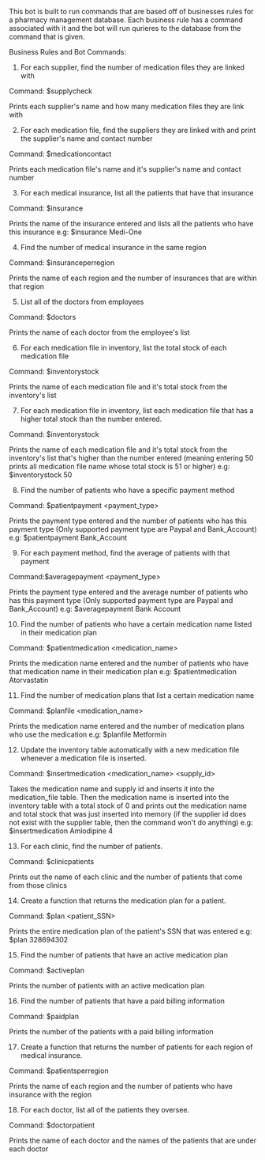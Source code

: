 This bot is built to run commands that are based off of businesses rules for a pharmacy management database. Each business rule has a command associated with it and the bot will run qurieres to the database from the command that is given.


Business Rules and Bot Commands:

 1. For each supplier, find the number of medication files they are linked with

 Command: $supplycheck

 Prints each supplier's name and how many medication files they are link with

2. For each medication file, find the suppliers they are linked with and print the supplier's name and contact number

 Command: $medicationcontact

Prints each medication file's name and it's supplier's name and contact number

3. For each medical insurance, list all the patients that have that insurance

 Command: $insurance <insurance name>

Prints the name of the insurance entered and lists all the patients who have this insurance
e.g: $insurance Medi-One

4. Find the number of medical insurance in the same region

 Command: $insuranceperregion
 
Prints the name of each region and the number of insurances that are within that region

5. List all of the doctors from employees

Command: $doctors
 
Prints the name of each doctor from the employee's list

6. For each medication file in inventory, list the total stock of each medication file

 Command: $inventorystock

Prints the name of each medication file and it's total stock from the inventory's list

7. For each medication file in inventory, list each medication file that has a higher total stock than the number entered.

 Command: $inventorystock <number>

 Prints the name of each medication file and it's total stock from the inventory's list that's higher than the number entered (meaning entering 50 prints all medication file name whose total stock is 51 or higher)
e.g: $inventorystock 50

8. Find the number of patients who have a specific payment method

 Command: $patientpayment <payment_type>

 Prints the payment type entered and the number of patients who has this payment type (Only supported payment type are Paypal and Bank_Account)
e.g: $patientpayment Bank_Account

9. For each payment method, find the average of patients with that payment

 Command:$averagepayment <payment_type>

 Prints the payment type entered and the average number of patients who has this payment type (Only supported payment type are Paypal and Bank_Account)
e.g: $averagepayment Bank Account

10. Find the number of patients who have a certain medication name listed in their medication plan

 Command: $patientmedication <medication_name>

 Prints the medication name entered and the number of patients who have that medication name in their medication plan
e.g: $patientmedication Atorvastatin

11. Find the number of medication plans that list a certain medication name

 Command: $planfile <medication_name>

 Prints the medication name entered and the number of medication plans who use the medication
e.g: $planfile Metformin

12. Update the inventory table automatically with a new medication file whenever a medication file is inserted.

 Command: $insertmedication <medication_name> <supply_id>

 Takes the medication name and supply id and inserts it into the medication_file table. Then the medication name is inserted into the inventory table with a total stock of 0 and prints out the medication name and total stock that was just inserted into memory (if the supplier id does not exist with the supplier table, then the command won't do anything)
e.g: $insertmedication Amlodipine 4

13. For each clinic, find the number of patients.

 Command: $clinicpatients

 Prints out the name of each clinic and the number of patients that come from those clinics
 
14. Create a function that returns the medication plan for a patient.

 Command: $plan <patient_SSN>

 Prints the entire medication plan of the patient's SSN that was entered
e.g: $plan 328694302

15. Find the number of patients that have an active medication plan

 Command: $activeplan

 Prints the number of patients with an active medication plan

16. Find the number of patients that have a paid billing information

 Command: $paidplan

 Prints the number of the patients with a paid billing information

17. Create a function that returns the number of patients for each region of medical insurance.

 Command: $patientsperregion

 Prints the name of each region and the number of patients who have insurance with the region

18. For each doctor, list all of the patients they oversee.

 Command: $doctorpatient

 Prints the name of each doctor and the names of the patients that are under each doctor 

